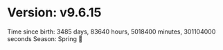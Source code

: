 # Version: v9.6.15
Time since birth: 3485 days, 83640 hours, 5018400 minutes, 301104000 seconds
Season: Spring 🌸
